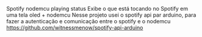 Spotify nodemcu playing status
Exibe o que está tocando no Spotify em uma tela oled + nodemcu
Nesse projeto usei o spotify api par arduino, para fazer a autenticação e comunicação entre o spotify e o nodemcu
https://github.com/witnessmenow/spotify-api-arduino
